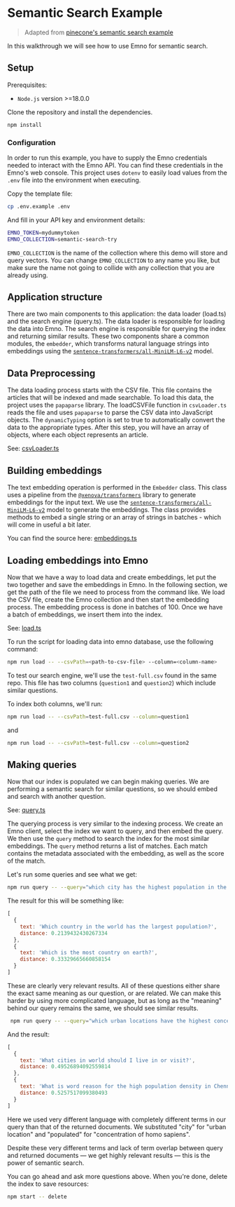 # Semantic Search Example

> Adapted from [pinecone's semantic search example](https://github.com/pinecone-io/semantic-search-example)

In this walkthrough we will see how to use Emno for semantic search.

## Setup

Prerequisites:
- `Node.js` version >=18.0.0

Clone the repository and install the dependencies.

```
npm install
```

### Configuration

In order to run this example, you have to supply the Emno credentials needed to interact with the Emno API. You can find these credentials in the Emno's web console. This project uses `dotenv` to easily load values from the `.env` file into the environment when executing.

Copy the template file:

```sh
cp .env.example .env
```

And fill in your API key and environment details:

```sh
EMNO_TOKEN=mydummytoken
EMNO_COLLECTION=semantic-search-try
```

`EMNO_COLLECTION` is the name of the collection where this demo will store and query vectors. You can change `EMNO_COLLECTION` to any name you like, but make sure the name not going to collide with any collection that you are already using.


## Application structure

There are two main components to this application: the data loader (load.ts) and the search engine (query.ts). The data loader is responsible for loading the data into Emno. The search engine is responsible for querying the index and returning similar results. These two components share a common modules, the `embedder`, which transforms natural language strings into embeddings using the [`sentence-transformers/all-MiniLM-L6-v2`](https://huggingface.co/sentence-transformers/all-MiniLM-L6-v2) model.

## Data Preprocessing

The data loading process starts with the CSV file. This file contains the articles that will be indexed and made searchable. To load this data, the project uses the `papaparse` library. The loadCSVFile function in `csvLoader.ts` reads the file and uses `papaparse` to parse the CSV data into JavaScript objects. The `dynamicTyping` option is set to true to automatically convert the data to the appropriate types. After this step, you will have an array of objects, where each object represents an article​.

See: [csvLoader.ts](./src/csvLoader.ts)

## Building embeddings

The text embedding operation is performed in the `Embedder` class. This class uses a pipeline from the [`@xenova/transformers`](https://github.com/xenova/transformers.js) library to generate embeddings for the input text. We use the [`sentence-transformers/all-MiniLM-L6-v2`](https://huggingface.co/sentence-transformers/all-MiniLM-L6-v2) model to generate the embeddings. The class provides methods to embed a single string or an array of strings in batches​ - which will come in useful a bit later.

You can find the source here: [embeddings.ts](./src/embeddings.ts)



## Loading embeddings into Emno

Now that we have a way to load data and create embeddings, let put the two together and save the embeddings in Emno. In the following section, we get the path of the file we need to process from the command like. We load the CSV file, create the Emno collection and then start the embedding process. The embedding process is done in batches of 100. Once we have a batch of embeddings, we insert them into the index.

See: [load.ts](./src/load.ts)

To run the script for loading data into emno database, use the following command:

```sh
npm run load -- --csvPath=<path-to-csv-file> --column=<column-name>
```

To test our search engine, we'll use the `test-full.csv` found in the same repo. This file has two columns (`question1` and `question2`) which include similar questions.

To index both columns, we'll run:

```sh
npm run load -- --csvPath=test-full.csv --column=question1
```

and

```sh
npm run load -- --csvPath=test-full.csv --column=question2
```



## Making queries

Now that our index is populated we can begin making queries. We are performing a semantic search for similar questions, so we should embed and search with another question.

See: [query.ts](./src/query.ts)



The querying process is very similar to the indexing process. We create an Emno client, select the index we want to query, and then embed the query. We then use the `query` method to search the index for the most similar embeddings. The `query` method returns a list of matches. Each match contains the metadata associated with the embedding, as well as the score of the match.

Let's run some queries and see what we get:

```sh
npm run query -- --query="which city has the highest population in the world?" --topK=2
```

The result for this will be something like:

```js
[
  {
    text: 'Which country in the world has the largest population?',
    distance: 0.2139432430267334
  },
  {
    text: 'Which is the most country on earth?',
    distance: 0.33329665660858154
  }
]
```

These are clearly very relevant results. All of these questions either share the exact same meaning as our question, or are related. We can make this harder by using more complicated language, but as long as the "meaning" behind our query remains the same, we should see similar results.

```sh
 npm run query -- --query="which urban locations have the highest concentration of homo sapiens?" --topK=2
```

And the result:

```js
[
  {
    text: 'What cities in world should I live in or visit?',
    distance: 0.49526894092559814
  },
  {
    text: 'What is word reason for the high population density in Chennai?',
    distance: 0.5257517099380493
  }
]
```

Here we used very different language with completely different terms in our query than that of the returned documents. We substituted "city" for "urban location" and "populated" for "concentration of homo sapiens".

Despite these very different terms and lack of term overlap between query and returned documents — we get highly relevant results — this is the power of semantic search.

You can go ahead and ask more questions above. When you're done, delete the index to save resources:

```sh
npm start -- delete
```
